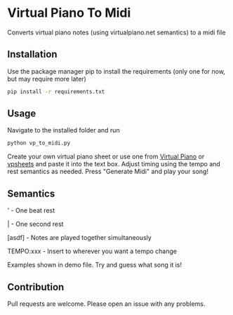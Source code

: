 # Virtual Piano To Midi
 Converts virtual piano notes (using virtualpiano.net semantics) to a midi file

## Installation

Use the package manager pip to install the requirements (only one for now, but may require more later)
```bash
pip install -r requirements.txt
```

## Usage

Navigate to the installed folder and run
```bash
python vp_to_midi.py
```

Create your own virtual piano sheet or use one from [Virtual Piano](https://virtualpiano.net/) or [vpsheets](https://vp-sheets.fly.dev/) and paste it into the text box. Adjust timing using the tempo and rest semantics as needed. Press "Generate Midi" and play your song!

## Semantics

' - One beat rest

| - One second rest

[asdf] - Notes are played together simultaneously

TEMPO:xxx - Insert to wherever you want a tempo change

Examples shown in demo file. Try and guess what song it is!

## Contribution

Pull requests are welcome. Please open an issue with any problems.
